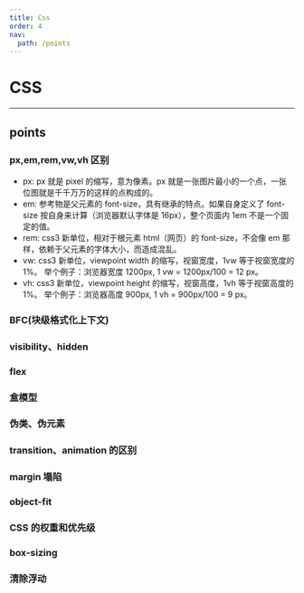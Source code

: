 ```yaml
---
title: Css
order: 4
nav:
  path: /points
---
```


# CSS

---

## points

### px,em,rem,vw,vh 区别

- px: px 就是 pixel 的缩写，意为像素。px 就是一张图片最小的一个点，一张位图就是千千万万的这样的点构成的。
- em: 参考物是父元素的 font-size，具有继承的特点。如果自身定义了 font-size 按自身来计算（浏览器默认字体是 16px），整个页面内 1em 不是一个固定的值。
- rem: css3 新单位，相对于根元素 html（网页）的 font-size，不会像 em 那样，依赖于父元素的字体大小，而造成混乱。
- vw: css3 新单位，viewpoint width 的缩写，视窗宽度，1vw 等于视窗宽度的 1%。
  举个例子：浏览器宽度 1200px, 1 vw = 1200px/100 = 12 px。
- vh: css3 新单位，viewpoint height 的缩写，视窗高度，1vh 等于视窗高度的 1%。
  举个例子：浏览器高度 900px, 1 vh = 900px/100 = 9 px。

### BFC(块级格式化上下文)

### visibility、hidden

### flex

### 盒模型

### 伪类、伪元素

### transition、animation 的区别

### margin 塌陷

### object-fit

###  CSS 的权重和优先级

### box-sizing

### 清除浮动
